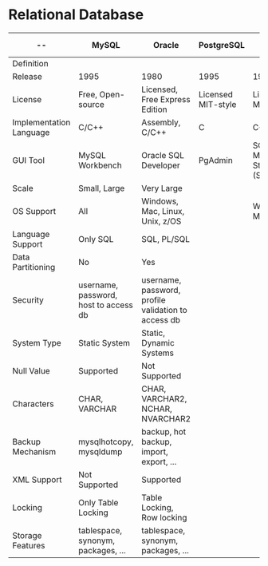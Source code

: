 # Relational Database


--                      | MySQL                              | Oracle                                  | PostgreSQL         | MS SQL Server
------------------------|------------------------------------|-----------------------------------------|--------------------|--------------
Definition              |                                    |                                         |                    | 
Release                 | 1995                               | 1980                                    | 1995               | 1989
License                 | Free, Open-source                  | Licensed, Free Express Edition          | Licensed MIT-style | Licensed Microsoft
Implementation Language | C/C++                              | Assembly, C/C++                         | C                  | C++
GUI Tool                | MySQL Workbench                    | Oracle SQL Developer                    | PgAdmin            | SQL Server Management Studio (SSMS)
Scale                   | Small, Large                       | Very Large                              |                    | 
OS Support              | All                                | Windows, Mac, Linux, Unix, z/OS         |                    | Windows, Mac, Linux
Language Support        | Only SQL                           | SQL, PL/SQL                             | 
Data Partitioning       | No                                 | Yes                                     | 
Security                | username, password, host to access db | username, password, profile validation to access db | 
System Type             | Static System                      | Static, Dynamic Systems                 | 
Null Value              | Supported                          | Not Supported                           | 
Characters              | CHAR, VARCHAR                      | CHAR, VARCHAR2, NCHAR, NVARCHAR2        | 
Backup Mechanism        | mysqlhotcopy, mysqldump            | backup, hot backup, import, export, ... | 
XML Support             | Not Supported                      | Supported                               | 
Locking                 | Only Table Locking                 | Table Locking, Row locking              | 
Storage Features        | tablespace, synonym, packages, ... | tablespace, synonym, packages, ...      | 
